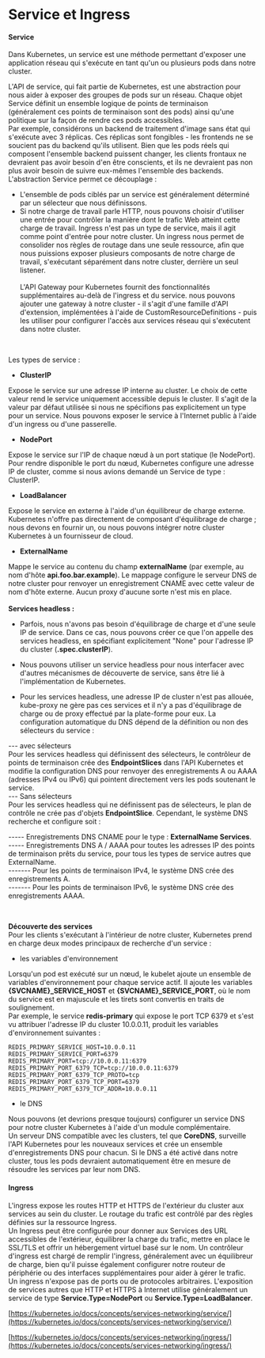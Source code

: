 # Service et Ingress

#### Service

Dans Kubernetes, un service est une méthode permettant d'exposer une application réseau qui s'exécute en tant qu'un ou plusieurs pods dans notre cluster.

L'API de service, qui fait partie de Kubernetes, est une abstraction pour nous aider à exposer des groupes de pods sur un réseau. Chaque objet Service définit un ensemble logique de points de terminaison (généralement ces points de terminaison sont des pods) ainsi qu'une politique sur la façon de rendre ces pods accessibles.
<br>
Par exemple, considérons un backend de traitement d'image sans état qui s'exécute avec 3 réplicas. Ces réplicas sont fongibles - les frontends ne se soucient pas du backend qu'ils utilisent. Bien que les pods réels qui composent l'ensemble backend puissent changer, les clients frontaux ne devraient pas avoir besoin d'en être conscients, et ils ne devraient pas non plus avoir besoin de suivre eux-mêmes l'ensemble des backends.
<br>
L'abstraction Service permet ce découplage :
- L'ensemble de pods ciblés par un service est généralement déterminé par un sélecteur que nous définissons.
- Si notre charge de travail parle HTTP, nous pouvons choisir d'utiliser une entrée pour contrôler la manière dont le trafic Web atteint cette charge de travail. Ingress n'est pas un type de service, mais il agit comme point d'entrée pour notre cluster. Un ingress nous permet de consolider nos règles de routage dans une seule ressource, afin que nous puissions exposer plusieurs composants de notre charge de travail, s'exécutant séparément dans notre cluster, derrière un seul listener.
<br><br>
L'API Gateway pour Kubernetes fournit des fonctionnalités supplémentaires au-delà de l'ingress et du service. nous pouvons ajouter une gateway à notre cluster - il s'agit d'une famille d'API d'extension, implémentées à l'aide de CustomResourceDefinitions - puis les utiliser pour configurer l'accès aux services réseau qui s'exécutent dans notre cluster.

<br>

Les types de service :

- **ClusterIP**

Expose le service sur une adresse IP interne au cluster. Le choix de cette valeur rend le service uniquement accessible depuis le cluster. Il s'agit de la valeur par défaut utilisée si nous ne spécifions pas explicitement un type pour un service. Nous pouvons exposer le service à l'Internet public à l'aide d'un ingress ou d'une passerelle.

- **NodePort**

Expose le service sur l'IP de chaque nœud à un port statique (le NodePort). Pour rendre disponible le port du nœud, Kubernetes configure une adresse IP de cluster, comme si nous avions demandé un Service de type : ClusterIP.

- **LoadBalancer**

Expose le service en externe à l'aide d'un équilibreur de charge externe. Kubernetes n'offre pas directement de composant d'équilibrage de charge ; nous devons en fournir un, ou nous pouvons intégrer notre cluster Kubernetes à un fournisseur de cloud.

- **ExternalName**

Mappe le service au contenu du champ **externalName** (par exemple, au nom d'hôte **api.foo.bar.example**). Le mappage configure le serveur DNS de notre cluster pour renvoyer un enregistrement CNAME avec cette valeur de nom d'hôte externe. Aucun proxy d'aucune sorte n'est mis en place.
<br><br>
**Services headless :**

- Parfois, nous n'avons pas besoin d'équilibrage de charge et d'une seule IP de service. Dans ce cas, nous pouvons créer ce que l'on appelle des services headless, en spécifiant explicitement "None" pour l'adresse IP du cluster (**.spec.clusterIP**).

- Nous pouvons utiliser un service headless pour nous interfacer avec d'autres mécanismes de découverte de service, sans être lié à l'implémentation de Kubernetes.

- Pour les services headless, une adresse IP de cluster n'est pas allouée, kube-proxy ne gère pas ces services et il n'y a pas d'équilibrage de charge ou de proxy effectué par la plate-forme pour eux. La configuration automatique du DNS dépend de la définition ou non des sélecteurs du service : <br>

--- avec sélecteurs <br>
Pour les services headless qui définissent des sélecteurs, le contrôleur de points de terminaison crée des **EndpointSlices** dans l'API Kubernetes et modifie la configuration DNS pour renvoyer des enregistrements A ou AAAA (adresses IPv4 ou IPv6) qui pointent directement vers les pods soutenant le service. <br>
--- Sans sélecteurs <br>
Pour les services headless qui ne définissent pas de sélecteurs, le plan de contrôle ne crée pas d'objets **EndpointSlice**. Cependant, le système DNS recherche et configure soit : <br>

----- Enregistrements DNS CNAME pour le type : **ExternalName Services**. <br>
----- Enregistrements DNS A / AAAA pour toutes les adresses IP des points de terminaison prêts du service, pour tous les types de service autres que ExternalName. <br>
------- Pour les points de terminaison IPv4, le système DNS crée des enregistrements A. <br>
------- Pour les points de terminaison IPv6, le système DNS crée des enregistrements AAAA.

<br>

**Découverte des services** <br>
Pour les clients s'exécutant à l'intérieur de notre cluster, Kubernetes prend en charge deux modes principaux de recherche d'un service : 

- les variables d'environnement

Lorsqu'un pod est exécuté sur un nœud, le kubelet ajoute un ensemble de variables d'environnement pour chaque service actif. Il ajoute les variables **{SVCNAME}_SERVICE_HOST** et **{SVCNAME}_SERVICE_PORT**, où le nom du service est en majuscule et les tirets sont convertis en traits de soulignement. <br>
Par exemple, le service **redis-primary** qui expose le port TCP 6379 et s'est vu attribuer l'adresse IP du cluster 10.0.0.11, produit les variables d'environnement suivantes :

```
REDIS_PRIMARY_SERVICE_HOST=10.0.0.11
REDIS_PRIMARY_SERVICE_PORT=6379
REDIS_PRIMARY_PORT=tcp://10.0.0.11:6379
REDIS_PRIMARY_PORT_6379_TCP=tcp://10.0.0.11:6379
REDIS_PRIMARY_PORT_6379_TCP_PROTO=tcp
REDIS_PRIMARY_PORT_6379_TCP_PORT=6379
REDIS_PRIMARY_PORT_6379_TCP_ADDR=10.0.0.11
```

- le DNS

Nous pouvons (et devrions presque toujours) configurer un service DNS pour notre cluster Kubernetes à l'aide d'un module complémentaire.
<br>
Un serveur DNS compatible avec les clusters, tel que **CoreDNS**, surveille l'API Kubernetes pour les nouveaux services et crée un ensemble d'enregistrements DNS pour chacun. Si le DNS a été activé dans notre cluster, tous les pods devraient automatiquement être en mesure de résoudre les services par leur nom DNS.

#### Ingress

L'ingress expose les routes HTTP et HTTPS de l'extérieur du cluster aux services au sein du cluster. Le routage du trafic est contrôlé par des règles définies sur la ressource Ingress.
<br>
Un Ingress peut être configurée pour donner aux Services des URL accessibles de l'extérieur, équilibrer la charge du trafic, mettre en place le SSL/TLS et offrir un hébergement virtuel basé sur le nom. Un contrôleur d'ingress est chargé de remplir l'ingress, généralement avec un équilibreur de charge, bien qu'il puisse également configurer notre routeur de périphérie ou des interfaces supplémentaires pour aider à gérer le trafic.
<br>
Un ingress n'expose pas de ports ou de protocoles arbitraires. L'exposition de services autres que HTTP et HTTPS à Internet utilise généralement un service de type **Service.Type=NodePort** ou **Service.Type=LoadBalancer**.

[https://kubernetes.io/docs/concepts/services-networking/service/](https://kubernetes.io/docs/concepts/services-networking/service/)

[https://kubernetes.io/docs/concepts/services-networking/ingress/](https://kubernetes.io/docs/concepts/services-networking/ingress/)